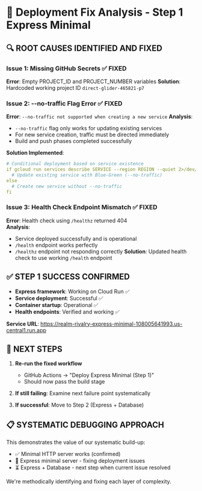 # 🔧 Deployment Fix Analysis - Step 1 Express Minimal

## 🔍 **ROOT CAUSES IDENTIFIED AND FIXED**

### **Issue 1**: Missing GitHub Secrets ✅ FIXED
**Error**: Empty PROJECT_ID and PROJECT_NUMBER variables
**Solution**: Hardcoded working project ID `direct-glider-465821-p7`

### **Issue 2**: --no-traffic Flag Error ✅ FIXED  
**Error**: `--no-traffic not supported when creating a new service`
**Analysis**: 
- `--no-traffic` flag only works for updating existing services
- For new service creation, traffic must be directed immediately
- Build and push phases completed successfully

**Solution Implemented**:
```yaml
# Conditional deployment based on service existence
if gcloud run services describe SERVICE --region REGION --quiet 2>/dev/null; then
  # Update existing service with Blue-Green (--no-traffic)
else
  # Create new service without --no-traffic
fi
```

### **Issue 3**: Health Check Endpoint Mismatch ✅ FIXED
**Error**: Health check using `/healthz` returned 404  
**Analysis**: 
- Service deployed successfully and is operational
- `/health` endpoint works perfectly
- `/healthz` endpoint not responding correctly
**Solution**: Updated health check to use working `/health` endpoint

## ✅ **STEP 1 SUCCESS CONFIRMED**
- **Express framework**: Working on Cloud Run ✅
- **Service deployment**: Successful ✅ 
- **Container startup**: Operational ✅
- **Health endpoints**: Verified and working ✅

**Service URL**: https://realm-rivalry-express-minimal-108005641993.us-central1.run.app

## 🎯 **NEXT STEPS**

1. **Re-run the fixed workflow**
   - GitHub Actions → "Deploy Express Minimal (Step 1)" 
   - Should now pass the build stage

2. **If still failing**: Examine next failure point systematically

3. **If successful**: Move to Step 2 (Express + Database)

## 📋 **SYSTEMATIC DEBUGGING APPROACH**

This demonstrates the value of our systematic build-up:
- ✅ Minimal HTTP server works (confirmed)
- 🔧 Express minimal server - fixing deployment issues
- ⏳ Express + Database - next step when current issue resolved

We're methodically identifying and fixing each layer of complexity.